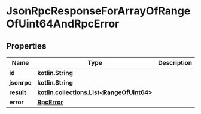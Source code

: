 
# JsonRpcResponseForArrayOfRangeOfUint64AndRpcError

## Properties
| Name | Type | Description | Notes |
| ------------ | ------------- | ------------- | ------------- |
| **id** | **kotlin.String** |  |  |
| **jsonrpc** | **kotlin.String** |  |  |
| **result** | [**kotlin.collections.List&lt;RangeOfUint64&gt;**](RangeOfUint64.md) |  |  |
| **error** | [**RpcError**](RpcError.md) |  |  |



